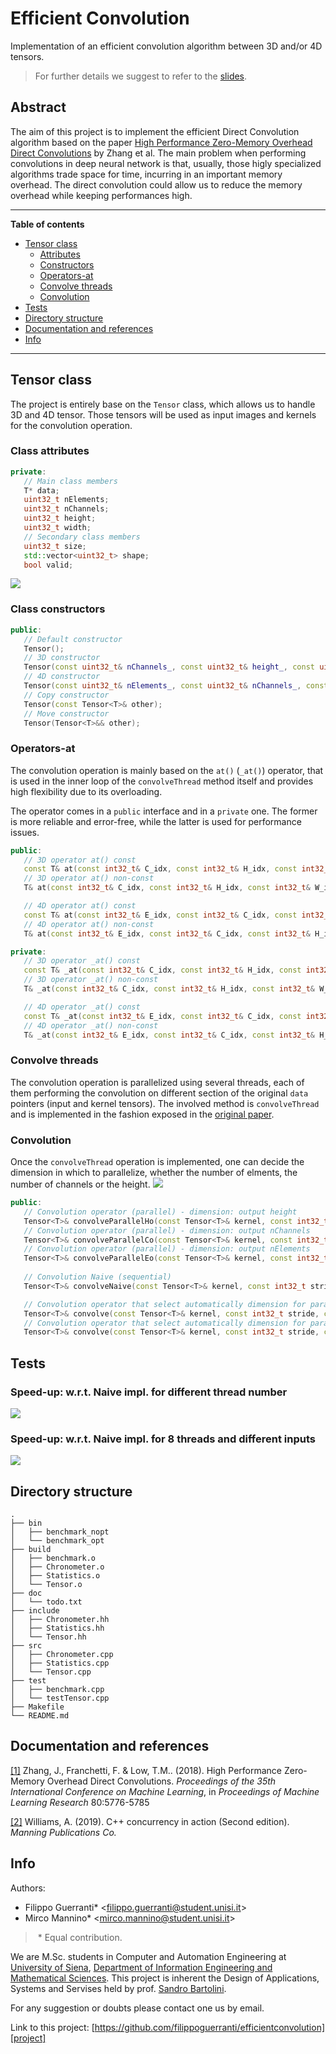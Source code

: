 # Efficient Convolution
Implementation of an efficient convolution algorithm between 3D and/or 4D tensors.

> For further details we suggest to refer to the [slides][slides].

## Abstract
The aim of this project is to implement the efficient Direct Convolution algorithm based on the paper [High Performance Zero-Memory Overhead Direct Convolutions][main-paper] by Zhang et al.
The main problem when performing convolutions in deep neural network is that, usually, those higly specialized algorithms trade space for time, incurring in an important memory overhead. The direct convolution could allow us to reduce the memory overhead while keeping performances high.


---
**Table of contents**

* [Tensor class](#tensor-class)
  * [Attributes](#class-attributes)
  * [Constructors](#class-constructors)
  * [Operators-at](#operators-at)
  * [Convolve threads](#convolve-threads)
  * [Convolution](#convolution)
* [Tests](#tests)
* [Directory structure](#directory-structure)
* [Documentation and references](#documentation-and-references)
* [Info](#info)

---

## Tensor class

The project is entirely base on the `Tensor` class, which allows us to handle 3D and 4D tensor. Those tensors will be used as input images and kernels for the convolution operation.

### Class attributes
```c++
private:
   // Main class members
   T* data;
   uint32_t nElements;
   uint32_t nChannels;
   uint32_t height;
   uint32_t width;
   // Secondary class members
   uint32_t size;
   std::vector<uint32_t> shape;
   bool valid;
```
![](/img/tensor_to_data.png)

### Class constructors

```c++
public:
   // Default constructor
   Tensor();
   // 3D constructor
   Tensor(const uint32_t& nChannels_, const uint32_t& height_, const uint32_t& width_, const tensor::init& init);
   // 4D constructor
   Tensor(const uint32_t& nElements_, const uint32_t& nChannels_, const uint32_t& height_, const uint32_t& width_, const tensor::init& init);
   // Copy constructor
   Tensor(const Tensor<T>& other);
   // Move constructor
   Tensor(Tensor<T>&& other);
```

### Operators-at
The convolution operation is mainly based on the `at()` (`_at()`) operator, that is used in the inner loop of the `convolveThread` method itself and provides high flexibility due to its overloading.

The operator comes in a `public` interface and in a `private` one. The former is more reliable and error-free, while the latter is used for performance issues.
```c++
public:
   // 3D operator at() const
   const T& at(const int32_t& C_idx, const int32_t& H_idx, const int32_t& W_idx) const;
   // 3D operator at() non-const
   T& at(const int32_t& C_idx, const int32_t& H_idx, const int32_t& W_idx);

   // 4D operator at() const
   const T& at(const int32_t& E_idx, const int32_t& C_idx, const int32_t& H_idx, const int32_t& W_idx) const;
   // 4D operator at() non-const
   T& at(const int32_t& E_idx, const int32_t& C_idx, const int32_t& H_idx, const int32_t& W_idx);
```
```c++
private:
   // 3D operator _at() const
   const T& _at(const int32_t& C_idx, const int32_t& H_idx, const int32_t& W_idx) const;
   // 3D operator _at() non-const
   T& _at(const int32_t& C_idx, const int32_t& H_idx, const int32_t& W_idx);

   // 4D operator _at() const
   const T& _at(const int32_t& E_idx, const int32_t& C_idx, const int32_t& H_idx, const int32_t& W_idx) const;
   // 4D operator _at() non-const
   T& _at(const int32_t& E_idx, const int32_t& C_idx, const int32_t& H_idx, const int32_t& W_idx);

```

### Convolve threads
The convolution operation is parallelized using several threads, each of them performing the convolution on different section of the original `data` pointers (input and kernel tensors). The involved method is `convolveThread` and is implemented in the fashion exposed in the [original paper](main-paper).

### Convolution
Once the `convolveThread` operation is implemented, one can decide the dimension in which to parallelize, whether the number of elments, the number of channels or the height.
![](/img/convolveThread.png)
```c++
public:
   // Convolution operator (parallel) - dimension: output height
   Tensor<T>& convolveParallelHo(const Tensor<T>& kernel, const int32_t stride, const int32_t padding, const uint32_t nThreads) const;
   // Convolution operator (parallel) - dimension: output nChannels
   Tensor<T>& convolveParallelCo(const Tensor<T>& kernel, const int32_t stride, const int32_t padding, const uint32_t nThreads) const;
   // Convolution operator (parallel) - dimension: output nElements
   Tensor<T>& convolveParallelEo(const Tensor<T>& kernel, const int32_t stride, const int32_t padding, const uint32_t nThreads) const;
   
   // Convolution Naive (sequential)
   Tensor<T>& convolveNaive(const Tensor<T>& kernel, const int32_t stride, const int32_t padding) const;

   // Convolution operator that select automatically dimension for parallelization
   Tensor<T>& convolve(const Tensor<T>& kernel, const int32_t stride, const int32_t padding, const uint32_t nThreads) const;
   // Convolution operator that select automatically dimension for parallelization and number of threads
   Tensor<T>& convolve(const Tensor<T>& kernel, const int32_t stride, const int32_t padding) const;

```


## Tests

### Speed-up: w.r.t. Naive impl. for different thread number
![](/img/results1.png)

### Speed-up: w.r.t. Naive impl. for 8 threads and different inputs
![](/img/results2.png)



## Directory structure

```
.
├── bin
│   ├── benchmark_nopt
│   └── benchmark_opt
├── build
│   ├── benchmark.o
│   ├── Chronometer.o
│   ├── Statistics.o
│   └── Tensor.o
├── doc
│   └── todo.txt
├── include
│   ├── Chronometer.hh
│   ├── Statistics.hh
│   └── Tensor.hh
├── src
│   ├── Chronometer.cpp
│   ├── Statistics.cpp
│   └── Tensor.cpp
├── test
│   ├── benchmark.cpp
│   └── testTensor.cpp
├── Makefile
└── README.md
```

## Documentation and references

[\[1\]][main-paper] Zhang, J., Franchetti, F. &amp; Low, T.M.. (2018). High Performance Zero-Memory Overhead Direct Convolutions. *Proceedings of the 35th International Conference on Machine Learning*, in *Proceedings of Machine Learning Research* 80:5776-5785

[\[2\]][concurrency-book] Williams, A. (2019). C++ concurrency in action (Second edition). *Manning Publications Co.*


## Info

Authors: 

- Filippo Guerranti* \<filippo.guerranti@student.unisi.it\>
- Mirco Mannino* \<mirco.mannino@student.unisi.it\>

> \* Equal contribution.

We are M.Sc. students in Computer and Automation Engineering at [University of Siena][unisi], [Department of Information Engineering and Mathematical Sciences][diism]. This project is inherent the Design of Applications, Systems and Servises held by prof. [Sandro Bartolini][bartolini].

For any suggestion or doubts please contact one us by email.

Link to this project: [https://github.com/filippoguerranti/efficientconvolution][project]



[main-paper]: http://proceedings.mlr.press/v80/zhang18d/zhang18d.pdf
[concurrency-book]: https://www.manning.com/books/c-plus-plus-concurrency-in-action-second-edition

[slides]: https://github.com/filippoguerranti/EfficientConvolution/blob/main/doc/EfficientConvolution.pdf
[project]: https://github.com/filippoguerranti/efficientconvolution
[unisi]: https://www.unisi.it/
[diism]: https://www.diism.unisi.it/it
[bartolini]: http://frankie.dii.unisi.it/sandroHome/
